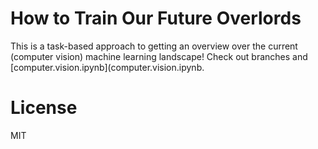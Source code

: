 # How to Train Our Future Overlords

This is a task-based approach to getting an overview over the current (computer vision) machine learning landscape! Check out branches and [computer.vision.ipynb](computer.vision.ipynb. 

# License 

MIT